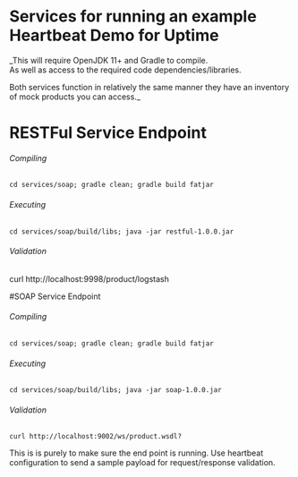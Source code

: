 # Services for running an example Heartbeat Demo for Uptime
_This will require OpenJDK 11+ and Gradle to compile.  
As well as access to the required code dependencies/libraries.

Both services function in relatively the same manner they have an inventory of mock products you can access._


# RESTFul Service Endpoint
###### Compiling

`cd services/soap; gradle clean; gradle build fatjar`


###### Executing

`
cd services/soap/build/libs; java -jar restful-1.0.0.jar
`

###### Validation
curl http://localhost:9998/product/logstash

#SOAP Service Endpoint

###### Compiling

`cd services/soap; gradle clean; gradle build fatjar`


###### Executing

`
cd services/soap/build/libs; java -jar soap-1.0.0.jar
`

###### Validation
`curl http://localhost:9002/ws/product.wsdl?
`

This is is purely to make sure the end point is running. Use heartbeat configuration to send a sample payload for request/response validation.

